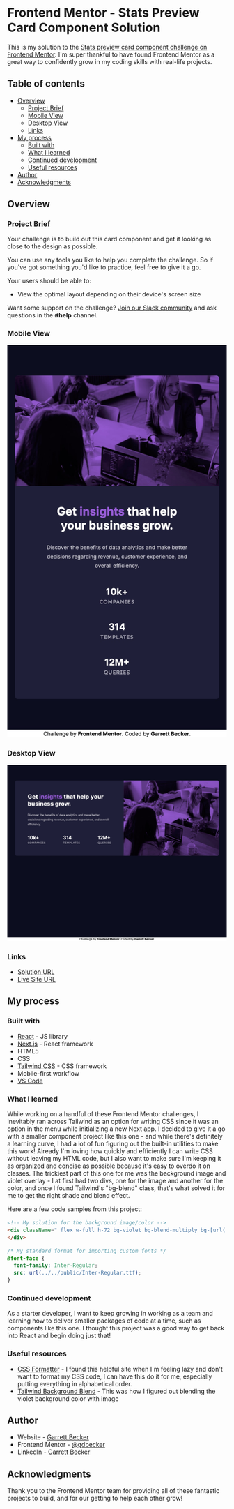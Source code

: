 # Frontend Mentor - Stats Preview Card Component Solution

This is my solution to the [Stats preview card component challenge on Frontend Mentor](https://www.frontendmentor.io/challenges/stats-preview-card-component-8JqbgoU62). I'm super thankful to have found Frontend Mentor as a great way to confidently grow in my coding skills with real-life projects. 

## Table of contents

- [Overview](#overview)
  - [Project Brief](#project-brief)
  - [Mobile View](#mobile-view)
  - [Desktop View](#desktop-view)
  - [Links](#links)
- [My process](#my-process)
  - [Built with](#built-with)
  - [What I learned](#what-i-learned)
  - [Continued development](#continued-development)
  - [Useful resources](#useful-resources)
- [Author](#author)
- [Acknowledgments](#acknowledgments)

## Overview

### [Project Brief](./project%20brief/)

Your challenge is to build out this card component and get it looking as close to the design as possible.

You can use any tools you like to help you complete the challenge. So if you've got something you'd like to practice, feel free to give it a go.

Your users should be able to:

- View the optimal layout depending on their device's screen size

Want some support on the challenge? [Join our Slack community](https://www.frontendmentor.io/slack) and ask questions in the **#help** channel.

### Mobile View

![](./stats-card-mobile.jpg)

### Desktop View

![](./stats-card-desktop.jpg)

### Links

- [Solution URL]()
- [Live Site URL](https://stats-card-gdbecker.netlify.app)

## My process

### Built with

- [React](https://reactjs.org/) - JS library
- [Next.js](https://nextjs.org) - React framework
- HTML5
- CSS
- [Tailwind CSS](https://tailwindcss.com) - CSS framework
- Mobile-first workflow
- [VS Code](https://code.visualstudio.com)

### What I learned

While working on a handful of these Frontend Mentor challenges, I inevitably ran across Tailwind as an option for writing CSS since it was an option in the menu while initializing a new Next app. I decided to give it a go with a smaller component project like this one - and while there's definitely a learning curve, I had a lot of fun figuring out the built-in utilities to make this work! Already I'm loving how quickly and efficiently I can write CSS without leaving my HTML code, but I also want to make sure I'm keeping it as organized and concise as possible because it's easy to overdo it on classes. The trickiest part of this one for me was the background image and violet overlay - I at first had two divs, one for the image and another for the color, and once I found Tailwind's "bg-blend" class, that's what solved it for me to get the right shade and blend effect. 

Here are a few code samples from this project:

```html
<!-- My solution for the background image/color -->
<div className=" flex w-full h-72 bg-violet bg-blend-multiply bg-[url('../../public/image-header-mobile.jpg')] bg-cover bg-center    bg-no-repeat md:bg-[url('../../public/image-header-desktop.jpg')] md:h-96">
</div>
```

```css
/* My standard format for importing custom fonts */
@font-face {
  font-family: Inter-Regular;
  src: url(../../public/Inter-Regular.ttf);
}
```

### Continued development

As a starter developer, I want to keep growing in working as a team and learning how to deliver smaller packages of code at a time, such as components like this one. I thought this project was a good way to get back into React and begin doing just that!

### Useful resources

- [CSS Formatter](http://www.lonniebest.com/FormatCSS/) - I found this helpful site when I'm feeling lazy and don't want to format my CSS code, I can have this do it for me, especially putting everything in alphabetical order.
- [Tailwind Background Blend](https://tailwindcss.com/docs/background-blend-mode) - This was how I figured out blending the violet background color with image

## Author

- Website - [Garrett Becker]()
- Frontend Mentor - [@gdbecker](https://www.frontendmentor.io/profile/gdbecker)
- LinkedIn - [Garrett Becker](https://www.linkedin.com/in/garrett-becker-923b4a106/)

## Acknowledgments

Thank you to the Frontend Mentor team for providing all of these fantastic projects to build, and for our getting to help each other grow!
